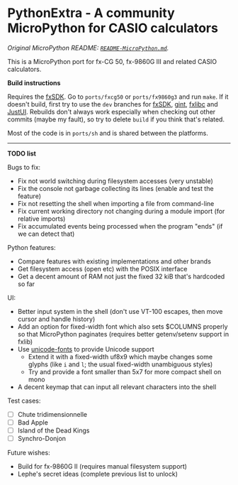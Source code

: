 # PythonExtra - A community MicroPython for CASIO calculators

*Original MicroPython README: [`README-MicroPython.md`](README-MicroPython.md).*

This is a MicroPython port for fx-CG 50, fx-9860G III and related CASIO calculators.

**Build instructions**

Requires the [fxSDK](/Lephenixnoir/fxsdk). Go to `ports/fxcg50` or `ports/fx9860g3` and run `make`. If it doesn't build, first try to use the `dev` branches for [fxSDK](/Lephenixnoir/fxSDK), [gint](/Lephenixnoir/gint), [fxlibc](/Lephenixnoir/fxlib) and [JustUI](/Lephenixnoir/JustUI). Rebuilds don't always work especially when checking out other commits (maybe my fault), so try to delete `build` if you think that's related.

Most of the code is in `ports/sh` and is shared between the platforms.

---

**TODO list**

Bugs to fix:
- Fix not world switching during filesystem accesses (very unstable)
- Fix the console not garbage collecting its lines (enable and test the feature)
- Fix not resetting the shell when importing a file from command-line
- Fix current working directory not changing during a module import (for
  relative imports)
- Fix accumulated events being processed when the program "ends" (if we can
  detect that)

Python features:
- Compare features with existing implementations and other brands
- Get filesystem access (open etc) with the POSIX interface
- Get a decent amount of RAM not just the fixed 32 kiB that's hardcoded so far

UI:
- Better input system in the shell (don't use VT-100 escapes, then move cursor
  and handle history)
- Add an option for fixed-width font which also sets $COLUMNS properly so that
  MicroPython paginates (requires better getenv/setenv support in fxlib)
- Use [unicode-fonts](/Lephenixnoir/unicode-fonts) to provide Unicode support
  * Extend it with a fixed-width uf8x9 which maybe changes some glyphs (like
    `i` and `l`; the usual fixed-width unambiguous styles)
  * Try and provide a font smaller than 5x7 for more compact shell on mono
- A decent keymap that can input all relevant characters into the shell

Test cases:
- [ ] Chute tridimensionnelle
- [ ] Bad Apple
- [ ] Island of the Dead Kings
- [ ] Synchro-Donjon

Future wishes:
- Build for fx-9860G II (requires manual filesystem support)
- Lephe's secret ideas (complete previous list to unlock)
